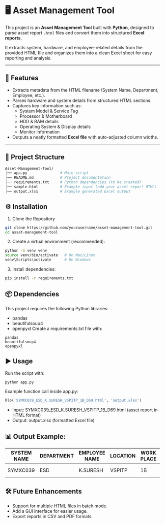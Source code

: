 # 🖥️ Asset Management Tool

This project is an **Asset Management Tool** built with **Python**, designed to parse asset report `.html` files and convert them into structured **Excel reports**.

It extracts system, hardware, and employee-related details from the provided HTML file and organizes them into a clean Excel sheet for easy reporting and analysis.

---

## 🚀 Features
- Extracts metadata from the HTML filename (System Name, Department, Employee, etc.).
- Parses hardware and system details from structured HTML sections.
- Captures key information such as:
  - System Model & Service Tag
  - Processor & Motherboard
  - HDD & RAM details
  - Operating System & Display details
  - Monitor information
- Outputs a neatly formatted **Excel file** with auto-adjusted column widths.
---

## 📂 Project Structure

```bash
Asset-Management-Tool/
│── app.py               # Main script
│── README.md            # Project documentation
│── requirements.txt     # Python dependencies (to be created)
│── sample.html          # Example input (add your asset report HTML)
│── output.xlsx          # Example generated Excel output
```

## ⚙️ Installation

1. Clone the Repository
```bash
git clone https://github.com/yourusername/asset-management-tool.git
cd asset-management-tool
```
2. Create a virtual environment (recommended):
```bash
python -m venv venv
source venv/bin/activate   # On Mac/Linux
venv\Scripts\activate      # On Windows
```
3. Install dependencies:
```bash
pip install -r requirements.txt
```
## 📦 Dependencies

This project requires the following Python libraries:
- pandas
- beautifulsoup4
- openpyxl
Create a requirements.txt file with:
```nginx
pandas
beautifulsoup4
openpyxl
```
## ▶️ Usage

Run the script with:
```bash
python app.py
```
Example function call inside app.py:
```python
hlo('SYMXC039_ESD_K.SURESH_VSPITP_1B_D69.html', 'output.xlsx')
```
- Input: SYMXC039_ESD_K.SURESH_VSPITP_1B_D69.html (asset report in HTML format)
- Output: output.xlsx (formatted Excel file)

## 📊 Output Example:

| SYSTEM NAME | DEPARTMENT | EMPLOYEE NAME | LOCATION | WORK PLACE | PORT NUMBER | COMPUTER NAME | OPERATING SYSTEM | SYSTEM MODEL  | SERVICE TAG | PROCESSOR | BOARD | HDD (GB) | MEMORY (MB) | RAM SLOTS | DISPLAY  | MONITOR     |
| ----------- | ---------- | ------------- | -------- | ---------- | ----------- | ------------- | ---------------- | ------------- | ----------- | --------- | ----- | -------- | ----------- | --------- | -------- | ----------- |
| SYMXC039    | ESD        | K.SURESH      | VSPITP   | 1B         | D69         | PC-12345      | Windows 10       | Dell OptiPlex | XYZ12345    | Intel i5  | Intel | 512      | 8192        | 2         | Dell 22" | Dell P2219H |

## 🛠️ Future Enhancements

- Support for multiple HTML files in batch mode.
- Add a GUI interface for easier usage.
- Export reports in CSV and PDF formats.

